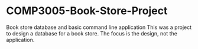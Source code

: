# COMP3005-Book-Store-Project
Book store database and basic command line application
This was a project to design a database for a book store. The focus is the design, not the application.
